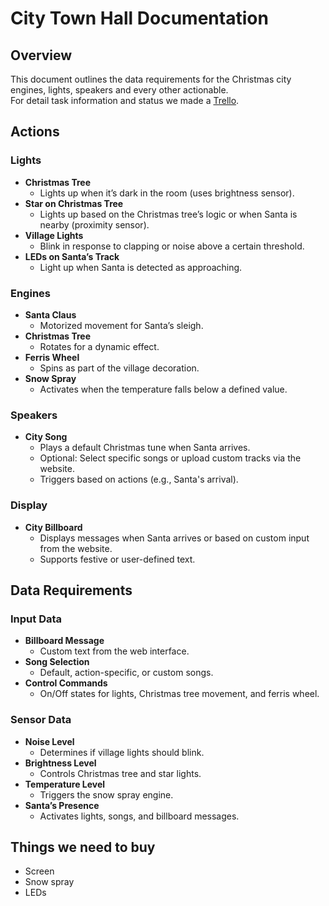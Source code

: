 # City Town Hall Documentation

## Overview
This document outlines the data requirements for the Christmas city engines, lights, speakers and every other actionable.\
For detail task information and status we made a [Trello](https://trello.com/b/3zekwBi3/iot-central-hall).

## Actions

### Lights
- **Christmas Tree**
  - Lights up when it’s dark in the room (uses brightness sensor).
- **Star on Christmas Tree**
  - Lights up based on the Christmas tree’s logic or when Santa is nearby (proximity sensor).
- **Village Lights**
  - Blink in response to clapping or noise above a certain threshold.
- **LEDs on Santa’s Track**
  - Light up when Santa is detected as approaching.

### Engines
- **Santa Claus**
  - Motorized movement for Santa’s sleigh.
- **Christmas Tree**
  - Rotates for a dynamic effect.
- **Ferris Wheel**
  - Spins as part of the village decoration.
- **Snow Spray**
  - Activates when the temperature falls below a defined value.

### Speakers
- **City Song**
  - Plays a default Christmas tune when Santa arrives.
  - Optional: Select specific songs or upload custom tracks via the website.
  - Triggers based on actions (e.g., Santa's arrival).

### Display
- **City Billboard**
  - Displays messages when Santa arrives or based on custom input from the website.
  - Supports festive or user-defined text.

## Data Requirements

### Input Data
- **Billboard Message**
  - Custom text from the web interface.
- **Song Selection**
  - Default, action-specific, or custom songs.
- **Control Commands**
  - On/Off states for lights, Christmas tree movement, and ferris wheel.

### Sensor Data
- **Noise Level**
  - Determines if village lights should blink.
- **Brightness Level**
  - Controls Christmas tree and star lights.
- **Temperature Level**
  - Triggers the snow spray engine.
- **Santa’s Presence**
  - Activates lights, songs, and billboard messages.

## Things we need to buy
- Screen 
- Snow spray
- LEDs